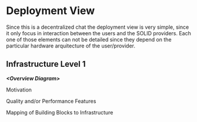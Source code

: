 Deployment View 
===============

Since this is a decentralized chat the deployment view is very simple, since it only
focus in interaction between the users and the SOLID providers. Each one of those
elements can not be detailed since they depend on the particular hardware arquitecture
of the user/provider.

Infrastructure Level 1
----------------------

***&lt;Overview Diagram&gt;***

Motivation



Quality and/or Performance Features



Mapping of Building Blocks to Infrastructure



